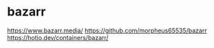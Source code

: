 # bazarr

https://www.bazarr.media/
https://github.com/morpheus65535/bazarr
https://hotio.dev/containers/bazarr/
